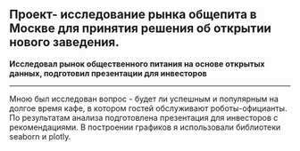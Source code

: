 ## Проект- исследование  рынка общепита в Москве для принятия решения об открытии нового заведения.

**Исследовал рынок общественного питания на основе открытых данных, подготовил презентации для инвесторов**
_______________________________________
Мною был исследован вопрос - будет ли успешным и популярным на долгое время кафе, в
котором гостей обслуживают роботы-официанты. По результатам анализа подготовлена
презентация для инвесторов с рекомендациями. В построении графиков я использовали
библиотеки seaborn и plotly. 
